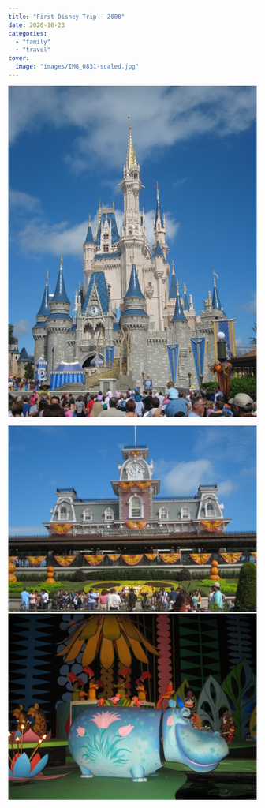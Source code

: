 ```yaml
---
title: "First Disney Trip - 2008"
date: 2020-10-23
categories:
  - "family"
  - "travel"
cover:
  image: "images/IMG_0831-scaled.jpg"
---
```


![](images/IMG_0831-scaled.jpg)

![](images/IMG_0823-scaled.jpg)
![](images/IMG_0869-scaled.jpg)
